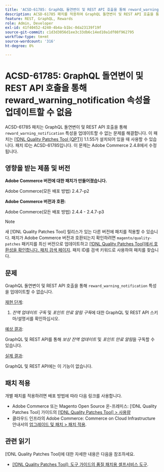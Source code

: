 ```yaml
---
title: 'ACSD-61785: GraphQL 돌연변이 및 REST API 호출을 통해 reward_warning_notification 속성을 업데이트할 수 없음'
description: ACSD-61785 패치를 적용하여 GraphQL 돌연변이 및 REST API 호출을 통해 'reward_warning_notification' 속성을 업데이트할 수 없는 Adobe Commerce 문제를 수정하십시오.
feature: REST, GraphQL, Rewards
role: Admin, Developer
exl-id: 41f40452-4240-4b4a-b1bc-0da23139f19f
source-git-commit: c1d3d3056d1ee3c33db6c14ed10a1df08f962795
workflow-type: tm+mt
source-wordcount: '316'
ht-degree: 0%

---
```


# ACSD-61785: GraphQL 돌연변이 및 REST API 호출을 통해 reward_warning_notification 속성을 업데이트할 수 없음

ACSD-61785 패치는 GraphQL 돌연변이 및 REST API 호출을 통해 `reward_warning_notification` 특성을 업데이트할 수 없는 문제를 해결합니다. 이 패치는 [[!DNL Quality Patches Tool (QPT)]](/help/tools/quality-patches-tool/quality-patches-tool-to-self-serve-quality-patches.md) 1.1.55가 설치되어 있을 때 사용할 수 있습니다. 패치 ID는 ACSD-61785입니다. 이 문제는 Adobe Commerce 2.4.8에서 수정됩니다.

## 영향을 받는 제품 및 버전

**Adobe Commerce 버전에 대한 패치가 만들어졌습니다.**

Adobe Commerce(모든 배포 방법) 2.4.7-p2

**Adobe Commerce 버전과 호환:**

Adobe Commerce(모든 배포 방법) 2.4.4 - 2.4.7-p3

>[!NOTE]
>
>새 [!DNL Quality Patches Tool] 릴리스가 있는 다른 버전에 패치를 적용할 수 있습니다. 패치가 Adobe Commerce 버전과 호환되는지 확인하려면 `magento/quality-patches` 패키지를 최신 버전으로 업데이트하고 [[!DNL Quality Patches Tool]에서 호환성을 확인합니다. 패치 검색 페이지](https://experienceleague.adobe.com/tools/commerce-quality-patches/index.html?lang=ko). 패치 ID를 검색 키워드로 사용하여 패치를 찾습니다.

## 문제

GraphQL 돌연변이 및 REST API 호출을 통해 `reward_warning_notification` 특성을 업데이트할 수 없습니다.

<u>재현 단계</u>:

1. *잔액 업데이트 구독* 및 *포인트 만료 알림 구독*&#x200B;에 대한 GraphQL 및 REST API 스키마/설명서를 확인하십시오.

<u>예상 결과</u>:

GraphQL 및 REST API를 통해 *보상 잔액 업데이트* 및 *포인트 만료 알림*&#x200B;을 구독할 수 있습니다.

<u>실제 결과</u>:

GraphQL 및 REST API에는 이 기능이 없습니다.

## 패치 적용

개별 패치를 적용하려면 배포 방법에 따라 다음 링크를 사용합니다.

* Adobe Commerce 또는 Magento Open Source 온-프레미스: [!DNL Quality Patches Tool] 가이드의 [[!DNL Quality Patches Tool] > 사용량](/help/tools/quality-patches-tool/usage.md)
* 클라우드 인프라의 Adobe Commerce: Commerce on Cloud Infrastructure 안내서의 [업그레이드 및 패치 > 패치 적용](https://experienceleague.adobe.com/docs/commerce-cloud-service/user-guide/develop/upgrade/apply-patches.html?lang=ko).

## 관련 읽기

[!DNL Quality Patches Tool]에 대한 자세한 내용은 다음을 참조하세요.

* [[!DNL Quality Patches Tool]: 도구 가이드의 품질 패치용 셀프서비스 도구](/help/tools/quality-patches-tool/quality-patches-tool-to-self-serve-quality-patches.md).
